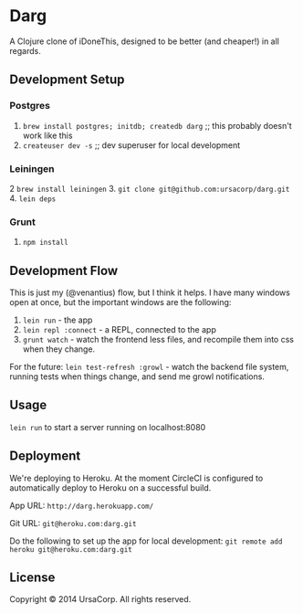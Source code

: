 # Darg

A Clojure clone of iDoneThis, designed to be better (and cheaper!) in all regards.

## Development Setup

### Postgres
1. `brew install postgres; initdb; createdb darg` ;; this probably doesn't work like this 
2. `createuser dev -s` ;; dev superuser for local development

### Leiningen
2  `brew install leiningen`
3. `git clone git@github.com:ursacorp/darg.git`
4. `lein deps`

### Grunt
1. `npm install`

## Development Flow
This is just my (@venantius) flow, but I think it helps. I have many windows open at once, but the important windows are the following:
1. `lein run` - the app
2. `lein repl :connect` - a REPL, connected to the app
3. `grunt watch` - watch the frontend less files, and recompile them into css when they change.

For the future: 
`lein test-refresh :growl` - watch the backend file system, running tests when things change, and send me growl notifications.

## Usage

`lein run` to start a server running on localhost:8080

## Deployment

We're deploying to Heroku. At the moment CircleCI is configured to automatically deploy to Heroku on a successful build.

App URL: `http://darg.herokuapp.com/`

Git URL: `git@heroku.com:darg.git`

Do the following to set up the app for local development: `git remote add heroku git@heroku.com:darg.git`

## License

Copyright © 2014 UrsaCorp. All rights reserved.
